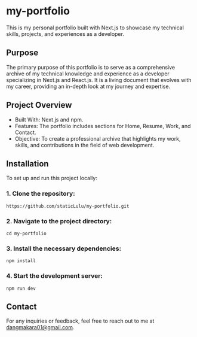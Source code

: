# my-portfolio

This is my personal portfolio built with Next.js to showcase my technical skills, projects, and experiences as a developer.

## Purpose

The primary purpose of this portfolio is to serve as a comprehensive archive of my technical knowledge and experience as a developer specializing in Next.js and React.js. It is a living document that evolves with my career, providing an in-depth look at my journey and expertise.

## Project Overview

- Built With: Next.js and npm.
- Features: The portfolio includes sections for Home, Resume, Work, and Contact.
- Objective: To create a professional archive that highlights my work, skills, and contributions in the field of web development.

## Installation

To set up and run this project locally:

### 1. Clone the repository:

    https://github.com/staticLulu/my-portfolio.git

### 2. Navigate to the project directory:

    cd my-portfolio

### 3. Install the necessary dependencies:

    npm install

### 4. Start the development server:

    npm run dev

## Contact

For any inquiries or feedback, feel free to reach out to me at [dangmakara01@gmail.com](https://mail.google.com/mail/?view=cm&fs=1&to=dangmakara01@gmail.com).

